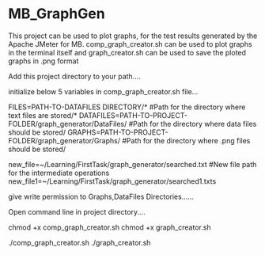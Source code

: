 # MB_GraphGen
This project can be used to plot graphs, for the test results generated by the Apache JMeter for MB.
comp_graph_creator.sh can be used to plot graphs in the terminal itself and graph_creator.sh can be used to save the ploted graphs in .png format

Add this project directory to your path....

initialize below 5 variables in comp_graph_creator.sh file...

FILES=PATH-TO-DATAFILES DIRECTORY/*          #Path for the directory where text files are stored/*
DATAFILES=PATH-TO-PROJECT-FOLDER/graph_generator/DataFiles/   #Path for the directory where data files should be stored/
GRAPHS=PATH-TO-PROJECT-FOLDER/graph_generator/Graphs/         #Path for the directory where .png files should be stored/

new_file=~/Learning/FirstTask/graph_generator/searched.txt  #New file path for the intermediate operations
new_file1=~/Learning/FirstTask/graph_generator/searched1.txts
  
give write permission to Graphs,DataFiles Directories......

Open command line in project directory....

  chmod +x comp_graph_creator.sh
  chmod +x graph_creator.sh
  
  ./comp_graph_creator.sh
  ./graph_creator.sh
